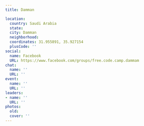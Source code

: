 ```yaml
---
title: Damman

location:
  country: Saudi Arabia
  state: 
  city: Damman
  neighborhood: 
  coordinates: 31.955891, 35.927154
  plusCode: ''
social:
  name: Facebook
  URL: https://www.facebook.com/groups/free.code.camp.dammam
chat:
  name: ''
  URL: ''
event:
  name: ''
  URL: ''
leaders:
- name: ''
  URL: ''
photos:
  old: 
  cover: ''
---
```

